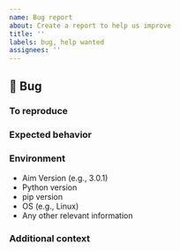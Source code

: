 ```yaml
---
name: Bug report
about: Create a report to help us improve
title: ''
labels: bug, help wanted
assignees: ''
---
```


## 🐛 Bug

<!-- A clear and concise description of what the bug is. -->

### To reproduce

<!-- Reproduction steps. -->

### Expected behavior

<!-- Fill in expected behavior.  -->

### Environment

- Aim Version (e.g., 3.0.1)
- Python version
- pip version
- OS (e.g., Linux)
- Any other relevant information

### Additional context

<!-- Add any other context about the problem here. -->
